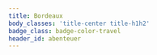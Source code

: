```yaml
---
title: Bordeaux
body_classes: 'title-center title-h1h2'
badge_class: badge-color-travel
header_id: abenteuer
---
```


